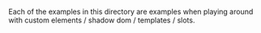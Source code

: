 Each of the examples in this directory are examples when playing around with custom elements / shadow dom / templates / slots.
